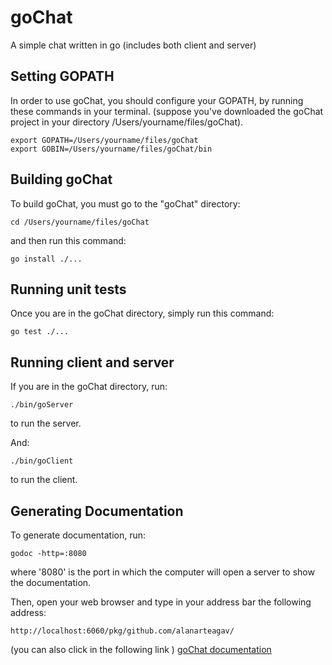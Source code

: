 # goChat
A simple chat written in go (includes both client and server)

## Setting GOPATH

In order to use goChat, you should configure your GOPATH, by running
these commands in your terminal. (suppose you've downloaded the goChat
project in your directory /Users/yourname/files/goChat).

```
export GOPATH=/Users/yourname/files/goChat
export GOBIN=/Users/yourname/files/goChat/bin
```

## Building goChat

To build goChat, you must go to the "goChat" directory:
```
cd /Users/yourname/files/goChat
```

and then run this command:
```
go install ./...
```

## Running unit tests

Once you are in the goChat directory, simply run this command:
```
go test ./...
```

## Running client and server

If you are in the goChat directory, run:
```
./bin/goServer
```
to run the server.

And:
```
./bin/goClient
```
to run the client.

## Generating Documentation

To generate documentation, run:
```
godoc -http=:8080
```
where '8080' is the port in which the computer will open a server to
show the documentation.

Then, open your web browser and type in your address bar the following
address:
```
http://localhost:6060/pkg/github.com/alanarteagav/
```
(you can also click in the following link )
[goChat documentation](http://localhost:6060/pkg/github.com/alanarteagav/)
